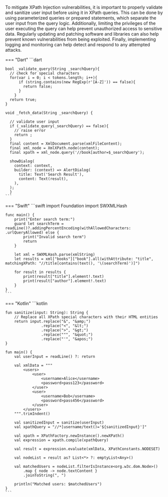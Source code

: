 To mitigate XPath Injection vulnerabilities, it is important to properly validate and sanitize user input before using it in XPath queries. This can be done by using parameterized queries or prepared statements, which separate the user input from the query logic. Additionally, limiting the privileges of the user executing the query can help prevent unauthorized access to sensitive data. Regularly updating and patching software and libraries can also help prevent known vulnerabilities from being exploited. Finally, implementing logging and monitoring can help detect and respond to any attempted attacks.

=== "Dart"
	```dart
	
	bool _validate_query(String _searchQuery){
	  // check for special characters
	  for(var i = 0; i < tokens.length; i++){
	      if (string.contains(new RegExp(r'[A-Z]')) == false){
	        return false;
	      }
	    }
	  return true;
	}
	
	void _fetch_data(String _searchQuery) {
	  
	  // validate user input
	  if (_validate_query(_searchQuery) == false){
	    // raise error
	    return ;
	  }
	  final content = XmlDocument.parse(xmlFileContent);
	  final xml_node = XmlXPath.node(content);
	  final xpath = xml_node.query('//book[author=$_searchQuery');
	
	  showDialog(
	    context: context,
	    builder: (context) => AlertDialog(
	      title: Text('Search Result'),
	      content: Text(result),
	    ),
	  );
	  }
	```


=== "Swift"
	```swift
	import Foundation
	import SWXMLHash
	
	func main() {
	    print("Enter search term:")
	    guard let searchTerm = readLine()?.addingPercentEncoding(withAllowedCharacters: .urlQueryAllowed) else {
	        print("Invalid search term")
	        return
	    }
	    
	    let xml = SWXMLHash.parse(xmlString)
	    let results = xml["books"]["book"].all(withAttribute: "title", matchingXPath: "//title[contains(text(), '\(searchTerm)')]")
	    
	    for result in results {
	        print(result["title"].element!.text)
	        print(result["author"].element!.text)
	    }
	}
	```


=== "Kotlin"
	```kotlin
	
	fun sanitize(input: String): String {
	    // Replace all XPath special characters with their HTML entities
	    return input.replace("&", "&amp;")
	                .replace("<", "&lt;")
	                .replace(">", "&gt;")
	                .replace(""", "&quot;")
	                .replace("'", "&apos;")
	}
	
	fun main() {
	    val userInput = readLine() ?: return
	
	    val xmlData = """
	        <users>
	            <user>
	                <username>Alice</username>
	                <password>pass123</password>
	            </user>
	            <user>
	                <username>Bob</username>
	                <password>pass456</password>
	            </user>
	        </users>
	    """.trimIndent()
	
	    val sanitizedInput = sanitize(userInput)
	    val xpathQuery = "//*[username/text()='${sanitizedInput}']"
	
	    val xpath = XPathFactory.newInstance().newXPath()
	    val expression = xpath.compile(xpathQuery)
	
	    val result = expression.evaluate(xmlData, XPathConstants.NODESET)
	
	    val nodeList = result as? List<*> ?: emptyList<Any>()
	
	    val matchedUsers = nodeList.filterIsInstance<org.w3c.dom.Node>()
	        .map { node -> node.textContent }
	        .joinToString(", ")
	
	    println("Matched users: $matchedUsers")
	}
	```
